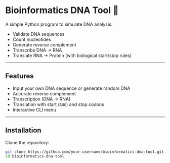 # Bioinformatics DNA Tool 🧬

A simple Python program to simulate DNA analysis:
- Validate DNA sequences
- Count nucleotides
- Generate reverse complement
- Transcribe DNA → RNA
- Translate RNA → Protein (with biological start/stop rules)

---

## Features
- Input your own DNA sequence or generate random DNA
- Accurate reverse complement
- Transcription (DNA → RNA)
- Translation with start (`AUG`) and stop codons
- Interactive CLI menu

---

## Installation
Clone the repository:
```bash
git clone https://github.com/your-username/bioinformatics-dna-tool.git
cd bioinformatics-dna-tool
